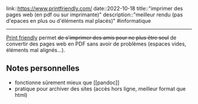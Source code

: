 link::https://www.printfriendly.com/
date::2022-10-18
title::"imprimer des pages web (en pdf ou sur imprimante)"
description::"meilleur rendu (pas d'epaces en plus ou d'éléments mal placés)"
#informatique 

---

[Print friendly](https://www.printfriendly.com/) permet ~~de s'imprimer des amis pour ne plus être seul~~ de convertir des pages web en PDF sans avoir de problèmes (espaces vides, éléments mal alignés...).



## Notes personnelles

 - fonctionne sûrement mieux que [[pandoc]]
 - pratique pour archiver des sites (accès hors ligne, meilleur format que html)

